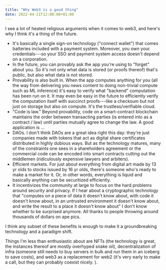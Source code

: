 ```yaml
---
title: "Why Web3 is a good thing"
date: 2022-04-21T12:00:00+01:00
---
```


I see a lot of heated religious arguments when it comes to web3, and here's why I think it's a thing of the future.

- It's basically a single sign-on technology ("connect wallet") that comes batteries included with a payment system. Moreover, you own your credentials---so your SSO and payment system access doesn't depend on a corporation. 
- In the future, you can provably ask the app you're using to "forget" about you. So it's not only what data is stored (or proofs thereof) that's public, but also what data is not stored.
- Provability is also built in. When the app computes anything for you (all the way from delivering you news content to doing non-trivial compute such as ML inference) it's easy to verify what "backend" computation has been run on it. It may even be easy in the future to efficiently verify the computation itself with succinct proofs---like a checksum but not just on storage but also on compute. It's the trustless/verifiable cloud.
- "Code is law." Beyond provability, code on a smart-contract blockchain maintains the order between transacting parties (is entered into as a contract / law) until parties mutually agree to change the law. A good application is ...
- DAOs. I don't think DAOs are a great idea right this day: they're just companies made with tokens that act as digital share certificates distributed in highly dubious ways. But as the technology matures, many of the constraints one sees in a shareholders agreement or the commercial code can be encoded into smart contracts cutting out the middlemen (ridiculously expensive lawyers and arbiters).
- Efficient markets. For just about everything from digital art made by 13 yr olds to stocks issued by 16 yr olds, there's someone who's ready to make a market for it. Or, in other words, everything is liquid and basically anything can be securitized efficiently. 
- It incentivizes the community at large to focus on the hard problems around security and privacy. If I hear about a cryptographic technology that "computes on a piece of data it doesn't know about, with code it doesn't know about, in an untrusted environment it doesn't know about, and write the result to a place it doesn't know about" I don't know whether to be surprised anymore. All thanks to people throwing around thousands of dollars on ape pics.

 I think any subset of these benefits is enough to make it a groundbreaking technology and a paradigm shift.

Things I'm less than enthusiastic about are NFTs (the technology is great, the instances thereof are mostly overhyped snake oil), decentralization of infra (someone still needs to buy servers in bulk and run them in an iceberg to save costs), and web3 as a replacement for web2 (it's very early to make a call, but they can probably coexist nicely. ).